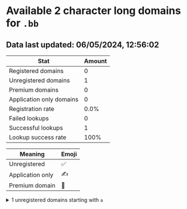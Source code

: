 # Available 2 character long domains for `.bb`

## Data last updated: 06/05/2024, 12:56:02

|Stat|Amount|
|--|--|
|Registered domains|0|
|Unregistered domains|1|
|Premium domains|0|
|Application only domains|0|
|Registration rate|0.0%|
|Failed lookups|0|
|Successful lookups|1|
|Lookup success rate|100%|


|Meaning|Emoji|
|--|--|
|Unregistered|:white_check_mark:|
|Application only|:writing_hand:|
|Premium domain|:gem:|

<details>
<summary>1 unregistered domains starting with <bold><code>a</code></bold></summary>

|Type|Domain|
|--|--|
|:white_check_mark:|`aa.bb`|
</details>